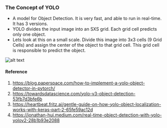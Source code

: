 ### The Concept of YOLO

* A model for Object Detection. It is very fast, and able to run in real-time. It has 3 versions.
* YOLO divides the input image into an SXS grid. Each grid cell predicts only one object.
* Lets look at this on a small scale. Divide this image into 3x3 cells (9 Grid Cells) and assign the center of the object to that grid cell. This grid cell is responsible to predict the object.

![alt text](https://github.com/[joyjeni]/mlguides/tree/master/Yolov3/images/1.png?raw=true)




#### Reference
1. https://blog.paperspace.com/how-to-implement-a-yolo-object-detector-in-pytorch/
2. https://towardsdatascience.com/yolo-v3-object-detection-53fb7d3bfe6b
3. https://heartbeat.fritz.ai/gentle-guide-on-how-yolo-object-localization-works-with-keras-part-2-65fe59ac12d
4. https://jonathan-hui.medium.com/real-time-object-detection-with-yolo-yolov2-28b1b93e2088
